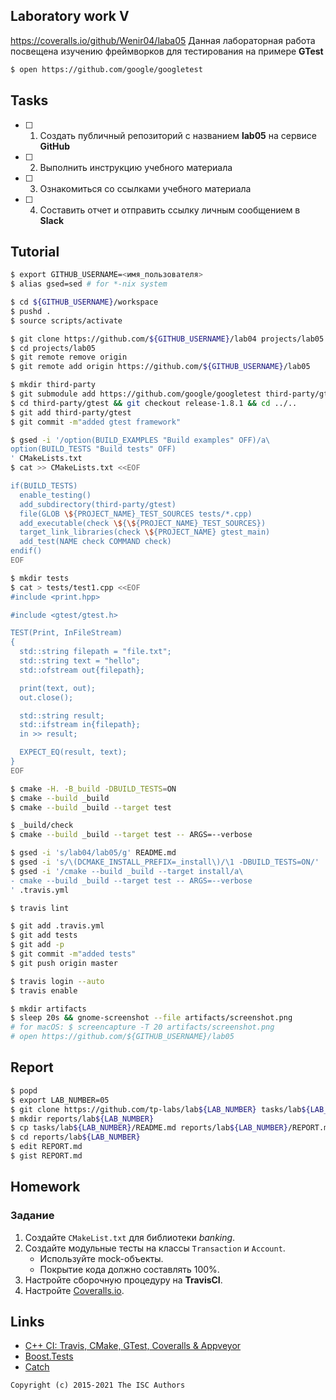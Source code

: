 ## Laboratory work V
https://coveralls.io/github/Wenir04/laba05
Данная лабораторная работа посвещена изучению фреймворков для тестирования на примере **GTest**

```sh
$ open https://github.com/google/googletest
```

## Tasks

- [ ] 1. Создать публичный репозиторий с названием **lab05** на сервисе **GitHub**
- [ ] 2. Выполнить инструкцию учебного материала
- [ ] 3. Ознакомиться со ссылками учебного материала
- [ ] 4. Составить отчет и отправить ссылку личным сообщением в **Slack**

## Tutorial

```sh
$ export GITHUB_USERNAME=<имя_пользователя>
$ alias gsed=sed # for *-nix system
```

```sh
$ cd ${GITHUB_USERNAME}/workspace
$ pushd .
$ source scripts/activate
```

```sh
$ git clone https://github.com/${GITHUB_USERNAME}/lab04 projects/lab05
$ cd projects/lab05
$ git remote remove origin
$ git remote add origin https://github.com/${GITHUB_USERNAME}/lab05
```

```sh
$ mkdir third-party
$ git submodule add https://github.com/google/googletest third-party/gtest
$ cd third-party/gtest && git checkout release-1.8.1 && cd ../..
$ git add third-party/gtest
$ git commit -m"added gtest framework"
```

```sh
$ gsed -i '/option(BUILD_EXAMPLES "Build examples" OFF)/a\
option(BUILD_TESTS "Build tests" OFF)
' CMakeLists.txt
$ cat >> CMakeLists.txt <<EOF

if(BUILD_TESTS)
  enable_testing()
  add_subdirectory(third-party/gtest)
  file(GLOB \${PROJECT_NAME}_TEST_SOURCES tests/*.cpp)
  add_executable(check \${\${PROJECT_NAME}_TEST_SOURCES})
  target_link_libraries(check \${PROJECT_NAME} gtest_main)
  add_test(NAME check COMMAND check)
endif()
EOF
```

```sh
$ mkdir tests
$ cat > tests/test1.cpp <<EOF
#include <print.hpp>

#include <gtest/gtest.h>

TEST(Print, InFileStream)
{
  std::string filepath = "file.txt";
  std::string text = "hello";
  std::ofstream out{filepath};

  print(text, out);
  out.close();

  std::string result;
  std::ifstream in{filepath};
  in >> result;

  EXPECT_EQ(result, text);
}
EOF
```

```sh
$ cmake -H. -B_build -DBUILD_TESTS=ON
$ cmake --build _build
$ cmake --build _build --target test
```

```sh
$ _build/check
$ cmake --build _build --target test -- ARGS=--verbose
```

```sh
$ gsed -i 's/lab04/lab05/g' README.md
$ gsed -i 's/\(DCMAKE_INSTALL_PREFIX=_install\)/\1 -DBUILD_TESTS=ON/' .travis.yml
$ gsed -i '/cmake --build _build --target install/a\
- cmake --build _build --target test -- ARGS=--verbose
' .travis.yml
```

```sh
$ travis lint
```

```sh
$ git add .travis.yml
$ git add tests
$ git add -p
$ git commit -m"added tests"
$ git push origin master
```

```sh
$ travis login --auto
$ travis enable
```

```sh
$ mkdir artifacts
$ sleep 20s && gnome-screenshot --file artifacts/screenshot.png
# for macOS: $ screencapture -T 20 artifacts/screenshot.png
# open https://github.com/${GITHUB_USERNAME}/lab05
```

## Report

```sh
$ popd
$ export LAB_NUMBER=05
$ git clone https://github.com/tp-labs/lab${LAB_NUMBER} tasks/lab${LAB_NUMBER}
$ mkdir reports/lab${LAB_NUMBER}
$ cp tasks/lab${LAB_NUMBER}/README.md reports/lab${LAB_NUMBER}/REPORT.md
$ cd reports/lab${LAB_NUMBER}
$ edit REPORT.md
$ gist REPORT.md
```

## Homework

### Задание
1. Создайте `CMakeList.txt` для библиотеки *banking*.
2. Создайте модульные тесты на классы `Transaction` и `Account`.
    * Используйте mock-объекты.
    * Покрытие кода должно составлять 100%.
3. Настройте сборочную процедуру на **TravisCI**.
4. Настройте [Coveralls.io](https://coveralls.io/).

## Links

- [C++ CI: Travis, CMake, GTest, Coveralls & Appveyor](http://david-grs.github.io/cpp-clang-travis-cmake-gtest-coveralls-appveyor/)
- [Boost.Tests](http://www.boost.org/doc/libs/1_63_0/libs/test/doc/html/)
- [Catch](https://github.com/catchorg/Catch2)

```
Copyright (c) 2015-2021 The ISC Authors
```

